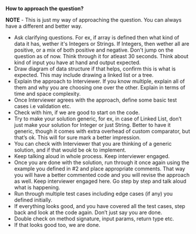 **How to approach the question?**

**NOTE** - This is just my way of approaching the question. You can always have a different and better way.

- Ask clarifying questions. For ex, if array is defined then what kind of data it has, wether it's Integers or Strings. If Integers, then wether all are positive, or a mix of both positive and negative. Don't jump on the question as of now. Think through it for atleast 30 seconds. Think about kind of input you have at hand and output expected.
- Draw diagram of data structure if that helps, confirm this is what is expected. This may include drawing a linked list or a tree.
- Explain the approach to Interviewer. If you know multiple, explain all of them and why you are choosing one over the other. Explain in terms of time and space complexity. 
- Once Interviewer agrees with the approach, define some basic test cases i.e validation etc.
- Check with him, if we are good to start on the code.
- Try to make your solution generic, for ex, in case of Linked List, don’t just make your solution for Integer or just String. Better to have it generic, though it comes with extra overhead of custom comparator, but that’s ok. This will for sure mark a better impression.
- You can check with Interviewer that you are thinking of a generic solution, and if that would be ok to implement.
- Keep talking aloud in whole process. Keep interviewer engaged. 
- Once you are done with the solution, run through it once again using the example you defined in #2 and place appropriate comments. That way you will have a better commented code and you will revise the approach as well. Keep interviewer engaged here. Go step by step and talk aloud what is happening.
- Run through multiple test cases including edge cases (if any) you defined initially.
- If everything looks good, and you have covered all the test cases, step back and look at the code again. Don’t just say you are done. 
- Double check on method signature, input params, return type etc. 
- If that looks good too, we are done.
